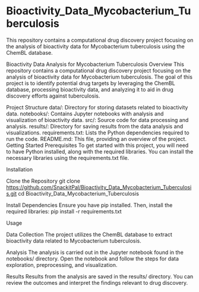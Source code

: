 # Bioactivity_Data_Mycobacterium_Tuberculosis
This repository contains a computational drug discovery project focusing on the analysis of bioactivity data for Mycobacterium tuberculosis using the ChemBL database. 

Bioactivity Data Analysis for Mycobacterium Tuberculosis
Overview
This repository contains a computational drug discovery project focusing on the analysis of bioactivity data for Mycobacterium tuberculosis. The goal of this project is to identify potential drug targets by leveraging the ChemBL database, processing bioactivity data, and analyzing it to aid in drug discovery efforts against tuberculosis.

Project Structure
data/: Directory for storing datasets related to bioactivity data.
notebooks/: Contains Jupyter notebooks with analysis and visualization of bioactivity data.
src/: Source code for data processing and analysis.
results/: Directory for saving results from the data analysis and visualizations.
requirements.txt: Lists the Python dependencies required to run the code.
README.md: This file, providing an overview of the project.
Getting Started
Prerequisites
To get started with this project, you will need to have Python installed, along with the required libraries. You can install the necessary libraries using the requirements.txt file.

Installation

Clone the Repository
git clone https://github.com/SnackitPal/Bioactivity_Data_Mycobacterium_Tuberculosis.git
cd Bioactivity_Data_Mycobacterium_Tuberculosis

Install Dependencies
Ensure you have pip installed. Then, install the required libraries:
pip install -r requirements.txt

Usage

Data Collection
The project utilizes the ChemBL database to extract bioactivity data related to Mycobacterium tuberculosis.

Analysis
The analysis is carried out in the Jupyter notebook found in the notebooks/ directory. Open the notebook and follow the steps for data exploration, preprocessing, and visualization.

Results
Results from the analysis are saved in the results/ directory. You can review the outcomes and interpret the findings relevant to drug discovery.

